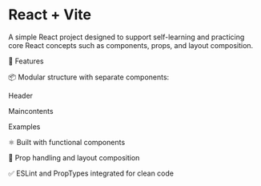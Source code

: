 # React + Vite

A simple React project designed to support self-learning and practicing core React concepts such as components, props, and layout composition.

📁 Features

📦 Modular structure with separate components:

Header

Maincontents

Examples

⚛️ Built with functional components

🧩 Prop handling and layout composition

✅ ESLint and PropTypes integrated for clean code
